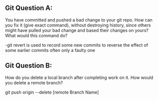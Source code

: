 ## Git Question A:

You have committed and pushed a bad change to your git repo.  How can you fix it (give exact command), without destroying history, since others might have pulled your bad change and based their changes on yours?  What would this command do? 

-git revert
is used to record some new commits to reverse the effect of some earlier commits often only a faulty one
## Git Question B:

How do you delete a local branch after completing work on it.  How would you delete a remote branch?

 git push origin --delete [remote Branch Name]
